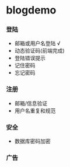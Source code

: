 # blogdemo
### 登陆
* 邮箱或用户名登陆 √
* 动态验证码(前端完成)
* 登陆错误提示
* 记住密码
* 忘记密码
### 注册
* 邮箱/信息验证
* 用户名重复和规范
### 安全
* 数据库密码加密
### 广告